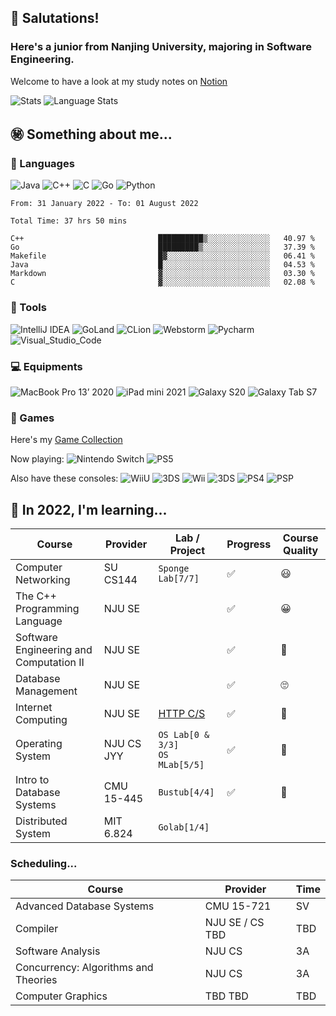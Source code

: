 <!--
**NintenSAGA/NintenSAGA** is a ✨ _special_ ✨ repository because its `README.md` (this file) appears on your GitHub profile.

Here are some ideas to get you started:

- 🔭 I’m currently working on ...
- 🌱 I’m currently learning ...
- 👯 I’m looking to collaborate on ...
- 🤔 I’m looking for help with ...
- 💬 Ask me about ...
- 📫 How to reach me: ...
- 😄 Pronouns: ...
- ⚡ Fun fact: ...
-->

## 🤯 Salutations!

### Here's a junior from Nanjing University, majoring in Software Engineering.

Welcome to have a look at my study notes on [Notion](https://nintensaga.notion.site/Index-f7894b35b00e4a14895c9a2735d3cee0)

![Stats](https://github-readme-stats.vercel.app/api?username=NintenSAGA&show_icons=true&theme=buefy)
![Language Stats](https://github-readme-stats.vercel.app/api/top-langs/?username=NintenSAGA&layout=compact&theme=buefy)

## ㊙️ Something about me...

### 👻 Languages 

![Java](https://img.shields.io/badge/-Java-FC801D?style=flat&logo=java&logoColor=white)
![C++](https://img.shields.io/badge/-C++-FE2857?style=flat&logo=c%2B%2B&logoColor=white)
![C](https://img.shields.io/badge/-DD1265?style=flat&logo=c&logoColor=white)
![Go](https://img.shields.io/badge/-Golang-087CFA?style=flat&logo=go&logoColor=white)
![Python](https://img.shields.io/badge/-Python-FDB60D?style=flat&logo=python&logoColor=white)

<!--START_SECTION:waka-->

```text
From: 31 January 2022 - To: 01 August 2022

Total Time: 37 hrs 50 mins

C++                              ██████████▒░░░░░░░░░░░░░░   40.97 %
Go                               █████████▒░░░░░░░░░░░░░░░   37.39 %
Makefile                         █▓░░░░░░░░░░░░░░░░░░░░░░░   06.41 %
Java                             █░░░░░░░░░░░░░░░░░░░░░░░░   04.53 %
Markdown                         ▓░░░░░░░░░░░░░░░░░░░░░░░░   03.30 %
C                                ▓░░░░░░░░░░░░░░░░░░░░░░░░   02.08 %
```

<!--END_SECTION:waka-->

### 📡 Tools

![IntelliJ IDEA](https://img.shields.io/badge/-IntelliJ_IDEA-FE2857?style=flat&logo=IntelliJIDEA&logoColor=white)
![GoLand](https://img.shields.io/badge/-GoLand-6B57FF?style=flat&logo=goland&logoColor=white)
![CLion](https://img.shields.io/badge/-CLion-087CFA?style=flat&logo=CLion&logoColor=white)
![Webstorm](https://img.shields.io/badge/-Webstorm-07C3F2?style=flat&logo=Webstorm&logoColor=white)
![Pycharm](https://img.shields.io/badge/-Pycharm-21D789?style=flat&logo=Pycharm&logoColor=white)
![Visual_Studio_Code](https://img.shields.io/badge/-Visual_Studio_Code-white?style=flat&logo=VisualStudioCode&logoColor=087CFA)

### 💻 Equipments

![MacBook Pro 13’ 2020](https://img.shields.io/badge/-MacBook_Pro_13’_2020-white?style=flat&logo=apple&logoColor=7D7D7D)
![iPad mini 2021](https://img.shields.io/badge/-iPad_mini_2021-6B57FF?style=flat&logo=apple&logoColor=white)
![Galaxy S20](https://img.shields.io/badge/-Galaxy_S20-white?style=flat&logo=samsung&logoColor=blue)
![Galaxy Tab S7](https://img.shields.io/badge/-Galaxy_Tab_S7-grey?style=flat&logo=samsung&logoColor=white)

### 👾 Games

Here's my [Game Collection](https://nintensaga.notion.site/937f42eda5a24effb3833b0a550e3a8f?v=5ad6a4ae92044775a1872b705ccae972)

Now playing:
![Nintendo Switch](https://img.shields.io/badge/-Nintendo_Switch-E60012?style=flat&logo=NintendoSwitch&logoColor=)
![PS5](https://img.shields.io/badge/-PS5-white?style=flat&logo=Playstation&logoColor=003791)

Also have these consoles:
![WiiU](https://img.shields.io/badge/-Wii_U-white?style=flat&logo=WiiU&logoColor=blue)
![3DS](https://img.shields.io/badge/-3DS-white?style=flat&logo=Nintendo3DS&logoColor=D12228)
![Wii](https://img.shields.io/badge/-Wii-white?style=flat&logo=Wii&logoColor=8B8B8B)
![3DS](https://img.shields.io/badge/-NDS-white?style=flat&logo=nintendo&logoColor=8B8B8B)
![PS4](https://img.shields.io/badge/-PS4-003791?style=flat&logo=Playstation&logoColor=white)
![PSP](https://img.shields.io/badge/-PSP-black?style=flat&logo=Playstation&logoColor=white)

## 🤔 In 2022, I'm learning...

| Course                                  | Provider   | Lab / Project                                                         | Progress | Course Quality |
| --------------------------------------- | ---------- | --------------------------------------------------------------------- | -------- | -------------- |
| Computer Networking                     | SU CS144   | `Sponge Lab[7/7]`                                                            | ✅       | 😃           |
| The C++ Programming Language            | NJU SE     |                                                                       | ✅       | 😀         |
| Software Engineering and Computation II | NJU SE     |                                                                       | ✅       | 😬         |
| Database Management                     | NJU SE     |                                                                       | ✅       | 🙄           |
| Internet Computing                      | NJU SE     | [HTTP C/S](https://github.com/NintenSAGA/HTTP-Client-Server-for-Java) | ✅       | 🤮       |
| Operating System                        | NJU CS JYY | `OS Lab[0 & 3/3]`<br/>`OS MLab[5/5]`        | ✅ | 🤩    |
| Intro to Database Systems               | CMU 15-445 | `Bustub[4/4]`                                                        |    ✅      |🤩|
| Distributed System                      | MIT 6.824  | `Golab[1/4]`                                                          |          ||

### Scheduling...

| Course                               | Provider        | Time |
| ------------------------------------ | --------------- | ---- |
| Advanced Database Systems            | CMU 15-721      | SV   |
| Compiler                             | NJU SE / CS TBD | TBD  |
| Software Analysis                    | NJU CS          | 3A   |
| Concurrency: Algorithms and Theories | NJU CS          | 3A   |
| Computer Graphics                    | TBD TBD         | TBD  |
